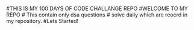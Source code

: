 #THIS IS MY 100 DAYS OF CODE CHALLANGE REPO
          #WELCOME TO MY REPO 
          # This contain only dsa questions 
        # solve daily which are reocrd in my repository.
        #Lets Started!
          
